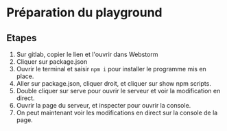 # Préparation du playground

## Etapes

1. Sur gitlab, copier le lien et l'ouvrir dans Webstorm
2. Cliquer sur package.json
3. Ouvrir le terminal et saisir `npm i` pour installer le programme mis en place.
4. Aller sur package.json, cliquer droit, et cliquer sur show npm scripts.
5. Double cliquer sur serve pour ouvrir le serveur et voir la modification en direct.
6. Ouvrir la page du serveur, et inspecter pour ouvrir la console.
7. On peut maintenant voir les modifications en direct sur la console de la page.
